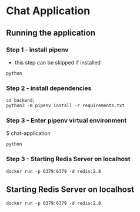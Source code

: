 # Chat Application


## Running the application

### Step 1 - install pipenv
- this step can be skipped if installed
```
python
```

### Step 2 - install dependencies
```
cd backend;
python3 -m pipenv install -r requirements.txt
```

### Step 3 - Enter pipenv virtual environment

$ chat-application
```
python
```

### Step 3 - Starting Redis Server on localhost
```
docker run -p 6379:6379 -d redis:2.8
```


## Starting Redis Server on localhost
```
docker run -p 6379:6379 -d redis:2.8
```